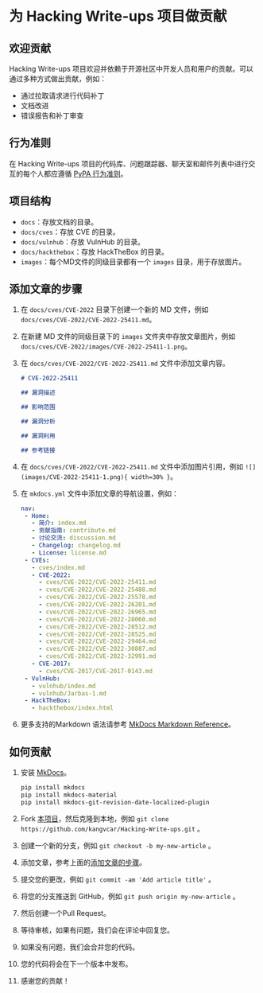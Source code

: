 # 为 Hacking Write-ups 项目做贡献

## 欢迎贡献

Hacking Write-ups 项目欢迎并依赖于开源社区中开发人员和用户的贡献。可以通过多种方式做出贡献，例如：

- 通过拉取请求进行代码补丁
- 文档改进
- 错误报告和补丁审查


## 行为准则

在 Hacking Write-ups 项目的代码库、问题跟踪器、聊天室和邮件列表中进行交互的每个人都应遵循 [PyPA 行为准则](https://www.pypa.io/en/latest/code-of-conduct/)。


## 项目结构

- `docs`：存放文档的目录。
- `docs/cves`：存放 CVE 的目录。
- `docs/vulnhub`：存放 VulnHub 的目录。
- `docs/hackthebox`：存放 HackTheBox 的目录。
- `images`：每个MD文件的同级目录都有一个 `images` 目录，用于存放图片。

## 添加文章的步骤

1. 在 `docs/cves/CVE-2022` 目录下创建一个新的 MD 文件，例如 `docs/cves/CVE-2022/CVE-2022-25411.md`。
2. 在新建 MD 文件的同级目录下的 `images` 文件夹中存放文章图片，例如 `docs/cves/CVE-2022/images/CVE-2022-25411-1.png`。
3. 在 `docs/cves/CVE-2022/CVE-2022-25411.md` 文件中添加文章内容。

    ```markdown
    # CVE-2022-25411
    
    ## 漏洞描述
    
    ## 影响范围
    
    ## 漏洞分析
    
    ## 漏洞利用
    
    ## 参考链接
    ```

4. 在 `docs/cves/CVE-2022/CVE-2022-25411.md` 文件中添加图片引用，例如 `![](images/CVE-2022-25411-1.png){ width=30% }`。
5. 在 `mkdocs.yml` 文件中添加文章的导航设置，例如：

    ```yaml hl_lines="11-12"
    nav:
     - Home:
       - 简介: index.md
       - 贡献指南: contribute.md
       - 讨论交流: discussion.md
       - Changelog: changelog.md
       - License: license.md
     - CVEs:
       - cves/index.md
       - CVE-2022:
         - cves/CVE-2022/CVE-2022-25411.md
         - cves/CVE-2022/CVE-2022-25488.md
         - cves/CVE-2022/CVE-2022-25578.md
         - cves/CVE-2022/CVE-2022-26201.md
         - cves/CVE-2022/CVE-2022-26965.md
         - cves/CVE-2022/CVE-2022-28060.md
         - cves/CVE-2022/CVE-2022-28512.md
         - cves/CVE-2022/CVE-2022-28525.md
         - cves/CVE-2022/CVE-2022-29464.md
         - cves/CVE-2022/CVE-2022-30887.md
         - cves/CVE-2022/CVE-2022-32991.md
       - CVE-2017:
         - cves/CVE-2017/CVE-2017-0143.md
     - VulnHub:
       - vulnhub/index.md
       - vulnhub/Jarbas-1.md
     - HackTheBox:
       - hackthebox/index.html
    ```

6. 更多支持的Markdown 语法请参考 [MkDocs Markdown Reference](https://squidfunk.github.io/mkdocs-material/reference/)。

## 如何贡献
1. 安装 [MkDocs](https://www.mkdocs.org/)。

    ```bash
    pip install mkdocs
    pip install mkdocs-material
    pip install mkdocs-git-revision-date-localized-plugin
    ```
   
2. Fork [本项目](https://github.com/kangvcar/Hacking-Write-ups)，然后克隆到本地，例如 `git clone https://github.com/kangvcar/Hacking-Write-ups.git` 。
3. 创建一个新的分支，例如 `git checkout -b my-new-article` 。
4. 添加文章，参考上面的[添加文章的步骤](#_4)。
3. 提交您的更改，例如 `git commit -am 'Add article title'` 。
4. 将您的分支推送到 GitHub，例如 `git push origin my-new-article` 。
5. 然后创建一个Pull Request。
6. 等待审核，如果有问题，我们会在评论中回复您。
7. 如果没有问题，我们会合并您的代码。
8. 您的代码将会在下一个版本中发布。
9. 感谢您的贡献！

